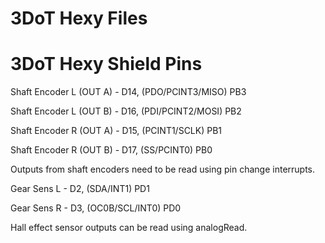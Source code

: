 # 3DoT Hexy Files 

# 3DoT Hexy Shield Pins 
Shaft Encoder L (OUT A) - D14, (PDO/PCINT3/MISO) PB3

Shaft Encoder L (OUT B) - D16, (PDI/PCINT2/MOSI) PB2

Shaft Encoder R (OUT A) - D15, (PCINT1/SCLK) PB1

Shaft Encoder R (OUT B) - D17, (SS/PCINT0) PB0


Outputs from shaft encoders need to be read using pin change interrupts. 


Gear Sens L - D2, (SDA/INT1) PD1

Gear Sens R - D3, (OC0B/SCL/INT0) PD0


Hall effect sensor outputs can be read using analogRead. 

